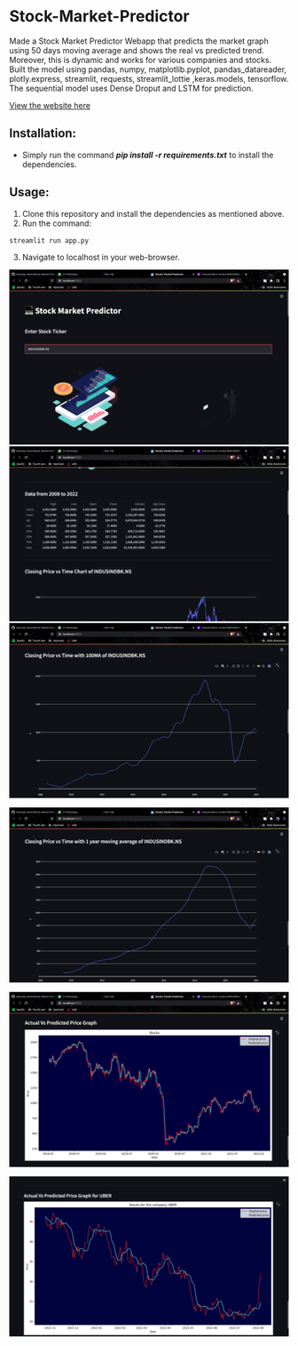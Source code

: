 # Stock-Market-Predictor
Made a Stock Market Predictor Webapp that predicts the market graph using 50 days moving average and shows the real vs predicted trend. Moreover, this is dynamic and works for various companies and stocks. Built the model using pandas, numpy, matplotlib.pyplot,  pandas_datareader, plotly.express, streamlit, requests, streamlit_lottie ,keras.models, tensorflow. The sequential model uses Dense Droput and LSTM for prediction. 

[View the website here]( https://huggingface.co/spaces/Harsh23Kashyap/StockMarketPredictor)


## Installation:
* Simply run the command ***pip install -r requirements.txt*** to install the dependencies.

## Usage:
1. Clone this repository and install the dependencies as mentioned above.
2. Run the command: 
```
streamlit run app.py
```
3. Navigate to localhost in your web-browser.



![Starting Page](https://github.com/Harsh23Kashyap/Stock-Market-Predictor/blob/main/stocks%201.png)
![Displaying data](https://github.com/Harsh23Kashyap/Stock-Market-Predictor/blob/main/stocks%202.png)
![Displaying Average](https://github.com/Harsh23Kashyap/Stock-Market-Predictor/blob/main/stocks%203.png)

![Average](https://github.com/Harsh23Kashyap/Stock-Market-Predictor/blob/main/stocks%204.png)

![Predicted vs Actual](https://github.com/Harsh23Kashyap/Stock-Market-Predictor/blob/main/stocks%205.png)


![Predicted vs Actual for UBER](https://github.com/Harsh23Kashyap/Stock-Market-Predictor/blob/main/stocks%206.png)
